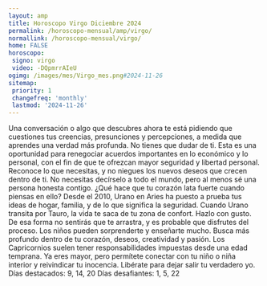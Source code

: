 ```yaml
---
layout: amp
title: Horoscopo Virgo Diciembre 2024 
permalink: /horoscopo-mensual/amp/virgo/
normallink: /horoscopo-mensual/virgo/
home: FALSE
horoscopo:
 signo: virgo
 video: -DQpmrrAIeU
ogimg: /images/mes/Virgo_mes.png#2024-11-26
sitemap:
 priority: 1
 changefreq: 'monthly'
 lastmod: '2024-11-26'
---
```



Una conversación o algo que descubres ahora te está pidiendo que cuestiones tus creencias, presunciones y percepciones, a medida que aprendes una verdad más profunda. No tienes que dudar de ti. Esta es una oportunidad para renegociar acuerdos importantes en lo económico y lo personal, con el fin de que te ofrezcan mayor seguridad y libertad personal. Reconoce lo que necesitas, y no niegues los nuevos deseos que crecen dentro de ti. No necesitas decírselo a todo el mundo, pero al menos sé una persona honesta contigo. ¿Qué hace que tu corazón lata fuerte cuando piensas en ello? 
Desde el 2010, Urano en Aries ha puesto a prueba tus ideas de hogar, familia, y de lo que significa la seguridad. Cuando Urano transita por Tauro, la vida te saca de tu zona de confort. Hazlo con gusto. De esa forma no sentirás que te arrastra, y es probable que disfrutes del proceso. Los niños pueden sorprenderte y enseñarte mucho. Busca más profundo dentro de tu corazón, deseos, creatividad y pasión. 
Los Capricornios suelen tener responsabilidades impuestas desde una edad temprana. Ya eres mayor, pero permítete conectar con tu niño o niña interior y reivindicar tu inocencia. Libérate para dejar salir tu verdadero yo. 
Días destacados: 9, 14, 20
Días desafiantes: 1, 5, 22
